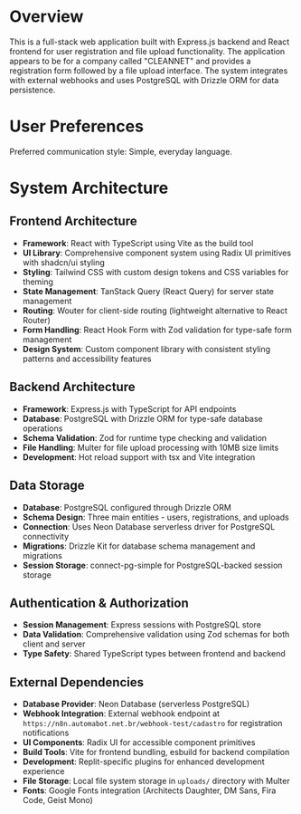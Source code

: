 # Overview

This is a full-stack web application built with Express.js backend and React frontend for user registration and file upload functionality. The application appears to be for a company called "CLEANNET" and provides a registration form followed by a file upload interface. The system integrates with external webhooks and uses PostgreSQL with Drizzle ORM for data persistence.

# User Preferences

Preferred communication style: Simple, everyday language.

# System Architecture

## Frontend Architecture
- **Framework**: React with TypeScript using Vite as the build tool
- **UI Library**: Comprehensive component system using Radix UI primitives with shadcn/ui styling
- **Styling**: Tailwind CSS with custom design tokens and CSS variables for theming
- **State Management**: TanStack Query (React Query) for server state management
- **Routing**: Wouter for client-side routing (lightweight alternative to React Router)
- **Form Handling**: React Hook Form with Zod validation for type-safe form management
- **Design System**: Custom component library with consistent styling patterns and accessibility features

## Backend Architecture
- **Framework**: Express.js with TypeScript for API endpoints
- **Database**: PostgreSQL with Drizzle ORM for type-safe database operations
- **Schema Validation**: Zod for runtime type checking and validation
- **File Handling**: Multer for file upload processing with 10MB size limits
- **Development**: Hot reload support with tsx and Vite integration

## Data Storage
- **Database**: PostgreSQL configured through Drizzle ORM
- **Schema Design**: Three main entities - users, registrations, and uploads
- **Connection**: Uses Neon Database serverless driver for PostgreSQL connectivity
- **Migrations**: Drizzle Kit for database schema management and migrations
- **Session Storage**: connect-pg-simple for PostgreSQL-backed session storage

## Authentication & Authorization
- **Session Management**: Express sessions with PostgreSQL store
- **Data Validation**: Comprehensive validation using Zod schemas for both client and server
- **Type Safety**: Shared TypeScript types between frontend and backend

## External Dependencies

- **Database Provider**: Neon Database (serverless PostgreSQL)
- **Webhook Integration**: External webhook endpoint at `https://n8n.automabot.net.br/webhook-test/cadastro` for registration notifications
- **UI Components**: Radix UI for accessible component primitives
- **Build Tools**: Vite for frontend bundling, esbuild for backend compilation
- **Development**: Replit-specific plugins for enhanced development experience
- **File Storage**: Local file system storage in `uploads/` directory with Multer
- **Fonts**: Google Fonts integration (Architects Daughter, DM Sans, Fira Code, Geist Mono)